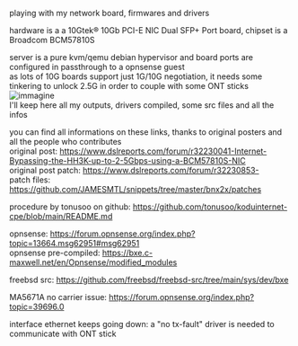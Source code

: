 playing with my network board, firmwares and drivers  
  
hardware is a a 10Gtek® 10Gb PCI-E NIC Dual SFP+ Port board, chipset is a Broadcom BCM57810S  

server is a pure kvm/qemu debian hypervisor and board ports are configured in passthrough to a opnsense guest  
as lots of 10G boards support just 1G/10G negotiation, it needs some tinkering to unlock 2.5G in order to couple with some ONT sticks    
![immagine](https://github.com/user-attachments/assets/a4325746-ef76-478f-abaf-d6eac02da406)  
I'll keep here all my outputs, drivers compiled, some src files and all the infos  

  
you can find all informations on these links, thanks to original posters and all the people who contributes  
original post: https://www.dslreports.com/forum/r32230041-Internet-Bypassing-the-HH3K-up-to-2-5Gbps-using-a-BCM57810S-NIC  
original post patch: https://www.dslreports.com/forum/r32230853-  
patch files: https://github.com/JAMESMTL/snippets/tree/master/bnx2x/patches  
  
procedure by tonusoo on github: https://github.com/tonusoo/koduinternet-cpe/blob/main/README.md  
  
opnsense: https://forum.opnsense.org/index.php?topic=13664.msg62951#msg62951  
opnsense pre-compiled: https://bxe.c-maxwell.net/en/Opnsense/modified_modules  

freebsd src: https://github.com/freebsd/freebsd-src/tree/main/sys/dev/bxe  

 
MA5671A no carrier issue: https://forum.opnsense.org/index.php?topic=39696.0  
  
interface ethernet keeps going down: a "no tx-fault" driver is needed to communicate with ONT stick
  

